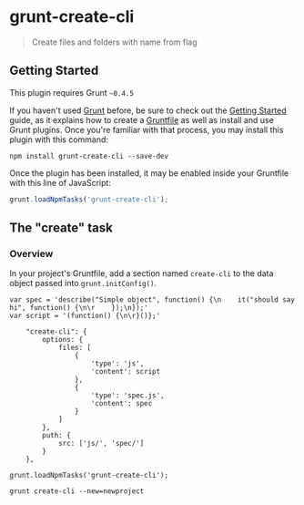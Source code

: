 # grunt-create-cli

> Create files and folders with name from flag

## Getting Started
This plugin requires Grunt `~0.4.5`

If you haven't used [Grunt](http://gruntjs.com/) before, be sure to check out the [Getting Started](http://gruntjs.com/getting-started) guide, as it explains how to create a [Gruntfile](http://gruntjs.com/sample-gruntfile) as well as install and use Grunt plugins. Once you're familiar with that process, you may install this plugin with this command:

```shell
npm install grunt-create-cli --save-dev
```

Once the plugin has been installed, it may be enabled inside your Gruntfile with this line of JavaScript:

```js
grunt.loadNpmTasks('grunt-create-cli');
```

## The "create" task

### Overview
In your project's Gruntfile, add a section named `create-cli` to the data object passed into `grunt.initConfig()`.

	var spec = 'describe("Simple object", function() {\n    it("should say hi", function() {\n\r    });\n});'
	var script = '(function() {\n\r}()};'
	
 		"create-cli": {
			options: {
				files: [
					{
						'type': 'js',
						'content': script
					},
					{
						'type': 'spec.js',
						'content': spec
					}
				]
			},
			puth: {
				src: ['js/', 'spec/']
			}
		},
		
	grunt.loadNpmTasks('grunt-create-cli');
	
	grunt create-cli --new=newproject
